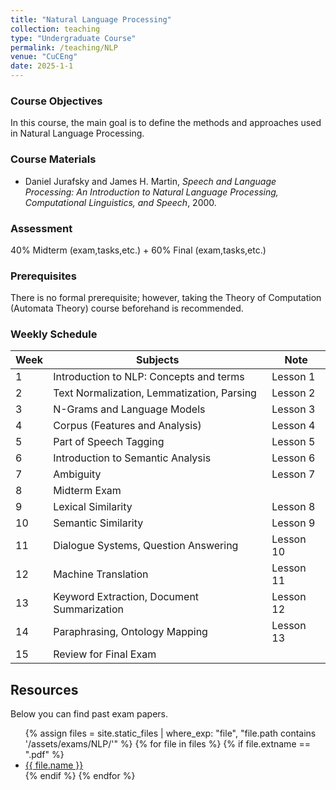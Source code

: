 ```yaml
---
title: "Natural Language Processing"
collection: teaching
type: "Undergraduate Course"
permalink: /teaching/NLP
venue: "CuCEng"
date: 2025-1-1
---
```


### Course Objectives
In this course, the main goal is to define the methods and approaches used in Natural Language Processing.

### Course Materials
- Daniel Jurafsky and James H. Martin, *Speech and Language Processing: An Introduction to Natural Language Processing, Computational Linguistics, and Speech*, 2000.

### Assessment
40% Midterm (exam,tasks,etc.) + 60% Final (exam,tasks,etc.)

### Prerequisites
There is no formal prerequisite; however, taking the Theory of Computation (Automata Theory) course beforehand is recommended.

### Weekly Schedule

| Week | Subjects | Note |
|------|-----------|------|
| 1 | Introduction to NLP: Concepts and terms | Lesson 1 |
| 2 | Text Normalization, Lemmatization, Parsing | Lesson 2 |
| 3 | N-Grams and Language Models | Lesson 3 |
| 4 | Corpus (Features and Analysis) | Lesson 4 |
| 5 | Part of Speech Tagging | Lesson 5 |
| 6 | Introduction to Semantic Analysis | Lesson 6 |
| 7 | Ambiguity | Lesson 7 |
| 8 | Midterm Exam |  |
| 9 | Lexical Similarity | Lesson 8 |
| 10 | Semantic Similarity | Lesson 9 |
| 11 | Dialogue Systems, Question Answering | Lesson 10 |
| 12 | Machine Translation | Lesson 11 |
| 13 | Keyword Extraction, Document Summarization | Lesson 12 |
| 14 | Paraphrasing, Ontology Mapping | Lesson 13 |
| 15 | Review for Final Exam |  |

## Resources
Below you can find past exam papers.
<ul>
  {% assign files = site.static_files | where_exp: "file", "file.path contains '/assets/exams/NLP/'" %}
  {% for file in files %}
    {% if file.extname == ".pdf" %}
      <li><a href="{{ file.path | relative_url }}">{{ file.name }}</a></li>
    {% endif %}
  {% endfor %}
</ul>
